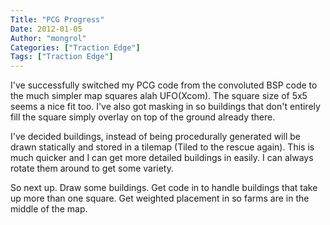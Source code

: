 ```yaml
---
Title: "PCG Progress"
Date: 2012-01-05
Author: "mongrol"
Categories: ["Traction Edge"]
Tags: ["Traction Edge"]
---
```


I've successfully switched my PCG code from the convoluted BSP code to
the much simpler map squares alah UFO(Xcom). The square size of 5x5
seems a nice fit too. I've also got masking in so buildings that don't
entirely fill the square simply overlay on top of the ground already
there.

I've decided buildings, instead of being procedurally generated will be
drawn statically and stored in a tilemap (Tiled to the rescue again).
This is much quicker and I can get more detailed buildings in easily. I
can always rotate them around to get some variety.

So next up. Draw some buildings. Get code in to handle buildings that
take up more than one square. Get weighted placement in so farms are in
the middle of the map.

 
